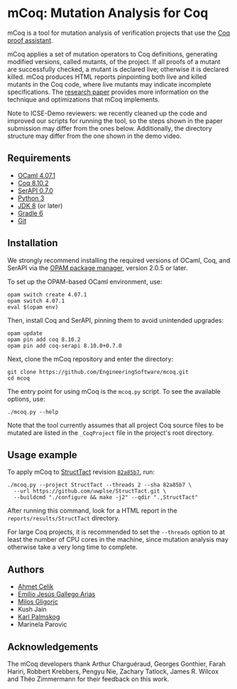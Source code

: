 # mCoq: Mutation Analysis for Coq

mCoq is a tool for mutation analysis of verification projects that use the
[Coq proof assistant](https://coq.inria.fr).

mCoq applies a set of mutation operators to Coq definitions, generating
modified versions, called mutants, of the project. If all proofs of a
mutant are successfully checked, a mutant is declared live; otherwise it
is declared killed. mCoq produces HTML reports pinpointing both live and
killed mutants in the Coq code, where live mutants may indicate
incomplete specifications. The [research paper][ase-paper] provides more
information on the technique and optimizations that mCoq implements.

Note to ICSE-Demo reviewers: we recently cleaned up the code and improved
our scripts for running the tool, so the steps shown in the paper submission
may differ from the ones below. Additionally, the directory structure
may differ from the one shown in the demo video.

[ase-paper]: https://users.ece.utexas.edu/~gligoric/papers/CelikETAL19mCoq.pdf

## Requirements

- [OCaml 4.07.1](https://ocaml.org)
- [Coq 8.10.2](https://coq.inria.fr/download)
- [SerAPI 0.7.0](https://github.com/ejgallego/coq-serapi)
- [Python 3](https://www.python.org)
- [JDK 8](https://openjdk.java.net) (or later)
- [Gradle 6](https://gradle.org/install/)
- [Git](https://git-scm.com)

## Installation

We strongly recommend installing the required versions of OCaml, Coq,
and SerAPI via the [OPAM package manager](https://opam.ocaml.org),
version 2.0.5 or later.

To set up the OPAM-based OCaml environment, use:
```
opam switch create 4.07.1
opam switch 4.07.1
eval $(opam env)
```
Then, install Coq and SerAPI, pinning them to avoid unintended upgrades:
```
opam update
opam pin add coq 8.10.2
opam pin add coq-serapi 8.10.0+0.7.0
```
Next, clone the mCoq repository and enter the directory:
```
git clone https://github.com/EngineeringSoftware/mcoq.git
cd mcoq
```

The entry point for using mCoq is the `mcoq.py` script. To see
the available options, use:
```
./mcoq.py --help
```

Note that the tool currently assumes that all project Coq source
files to be mutated are listed in the `_CoqProject` file
in the project's root directory.

## Usage example

To apply mCoq to [StructTact][structtact-repo]
revision [`82a85b7`][structtact-revision], run:
```
./mcoq.py --project StructTact --threads 2 --sha 82a85b7 \
  --url https://github.com/uwplse/StructTact.git \
  --buildcmd "./configure && make -j2" --qdir ".,StructTact"
```
After running this command, look for a HTML report in the
`reports/results/StructTact` directory.

For large Coq projects, it is recommended to set the `--threads` option
to at least the number of CPU cores in the machine, since mutation analysis
may otherwise take a very long time to complete.

[structtact-repo]: https://github.com/uwplse/StructTact
[structtact-revision]: https://github.com/uwplse/StructTact/commit/82a85b7ec07e71fa6b30cfc05f6a7bfb09ef2510

## Authors

- [Ahmet Celik](https://ahmet-celik.github.io)
- [Emilio Jesús Gallego Arias](https://www.irif.fr/~gallego/)
- [Milos Gligoric](http://users.ece.utexas.edu/~gligoric/)
- Kush Jain
- [Karl Palmskog](https://setoid.com)
- Marinela Parovic

## Acknowledgements

The mCoq developers thank Arthur Charguéraud, Georges Gonthier, Farah Hariri,
Robbert Krebbers, Pengyu Nie, Zachary Tatlock, James R. Wilcox and Théo Zimmermann
for their feedback on this work.
